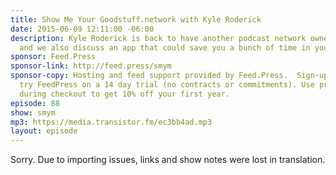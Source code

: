 ```yaml
---
title: Show Me Your Goodstuff.network with Kyle Roderick
date: 2015-06-09 12:11:00 -06:00
description: Kyle Roderick is back to have another podcast network owner therapy session
  and we also discuss an app that could save you a bunch of time in your podcast production.
sponsor: Feed.Press
sponsor-link: http://feed.press/smym
sponsor-copy: Hosting and feed support provided by Feed.Press.  Sign-up today and
  try FeedPress on a 14 day trial (no contracts or commitments). Use promo code "smym"
  during checkout to get 10% off your first year.
episode: 88
show: smym
mp3: https://media.transistor.fm/ec3bb4ad.mp3
layout: episode
---
```


Sorry. Due to importing issues, links and show notes were lost in translation.
